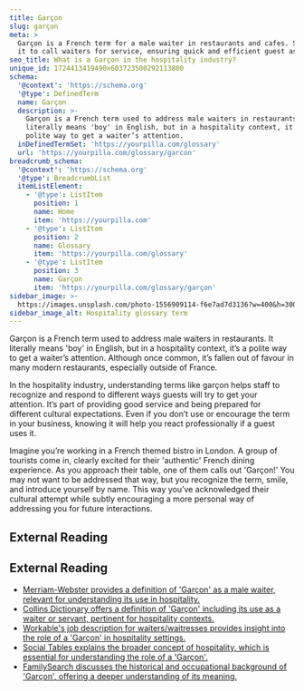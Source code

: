 ```yaml
---
title: Garçon
slug: garçon
meta: >
  Garçon is a French term for a male waiter in restaurants and cafes. Staff use
  it to call waiters for service, ensuring quick and efficient guest assistance.
seo_title: What is a Garçon in the hospitality industry?
unique_id: 1724413419490x603723500292113800
schema:
  '@context': 'https://schema.org'
  '@type': DefinedTerm
  name: Garçon
  description: >-
    Garçon is a French term used to address male waiters in restaurants. It
    literally means 'boy' in English, but in a hospitality context, it’s a
    polite way to get a waiter’s attention.
  inDefinedTermSet: 'https://yourpilla.com/glossary'
  url: 'https://yourpilla.com/glossary/garcon'
breadcrumb_schema:
  '@context': 'https://schema.org'
  '@type': BreadcrumbList
  itemListElement:
    - '@type': ListItem
      position: 1
      name: Home
      item: 'https://yourpilla.com'
    - '@type': ListItem
      position: 2
      name: Glossary
      item: 'https://yourpilla.com/glossary'
    - '@type': ListItem
      position: 3
      name: Garçon
      item: 'https://yourpilla.com/glossary/garçon'
sidebar_image: >-
  https://images.unsplash.com/photo-1556909114-f6e7ad7d3136?w=400&h=300&fit=crop&auto=format
sidebar_image_alt: Hospitality glossary term
---
```


Garçon is a French term used to address male waiters in restaurants. It literally means 'boy' in English, but in a hospitality context, it’s a polite way to get a waiter’s attention. Although once common, it’s fallen out of favour in many modern restaurants, especially outside of France.

In the hospitality industry, understanding terms like garçon helps staff to recognize and respond to different ways guests will try to get your attention. It’s part of providing good service and being prepared for different cultural expectations. Even if you don’t use or encourage the term in your business, knowing it will help you react professionally if a guest uses it.

Imagine you’re working in a French themed bistro in London. A group of tourists come in, clearly excited for their 'authentic' French dining experience. As you approach their table, one of them calls out 'Garçon!' You may not want to be addressed that way, but you recognize the term, smile, and introduce yourself by name. This way you’ve acknowledged their cultural attempt while subtly encouraging a more personal way of addressing you for future interactions.

## External Reading



## External Reading

*   [Merriam-Webster provides a definition of 'Garçon' as a male waiter, relevant for understanding its use in hospitality.](https://www.merriam-webster.com/dictionary/gar%C3%A7on)
*   [Collins Dictionary offers a definition of 'Garçon' including its use as a waiter or servant, pertinent for hospitality contexts.](https://www.collinsdictionary.com/us/dictionary/english/garcon)
*   [Workable's job description for waiters/waitresses provides insight into the role of a 'Garçon' in hospitality settings.](https://resources.workable.com/waiter-or-waitress-job-description)
*   [Social Tables explains the broader concept of hospitality, which is essential for understanding the role of a 'Garçon'.](https://www.socialtables.com/blog/hospitality/what-does-hospitality-mean/)
*   [FamilySearch discusses the historical and occupational background of 'Garçon', offering a deeper understanding of its meaning.](https://www.familysearch.org/en/surname?surname=Garsan)
